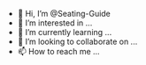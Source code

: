 - 👋 Hi, I’m @Seating-Guide
- 👀 I’m interested in ...
- 🌱 I’m currently learning ...
- 💞️ I’m looking to collaborate on ...
- 📫 How to reach me ...

<!---
Seating-Guide/Seating-Guide is a ✨ special ✨ repository because its `README.md` (this file) appears on your GitHub profile.
You can click the Preview link to take a look at your changes.
--->
